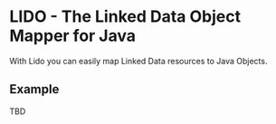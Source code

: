 LIDO - The Linked Data Object Mapper for Java
=============================================

With Lido you can easily map Linked Data resources to Java Objects.

Example
-------
TBD
